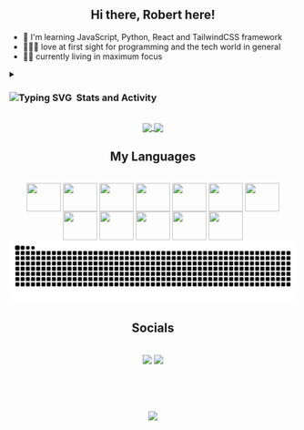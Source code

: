 <h2 align="center">Hi there, Robert here!</h2>

- 🧠 I'm learning JavaScript, Python, React and TailwindCSS framework
- 👨🏻‍💻 love at first sight for programming and the tech world in general
- ✍🏻 currently living in maximum focus

<details> 
  <summary>
    <h3>
      <img src="https://www.svgrepo.com/show/254963/stats-business-and-finance.svg" width="25" height="25" alt="Typing SVG"> &nbsp;Stats and Activity 
    </h3>
  </summary>

  <div align="center" style="display: inline_block">
    <h3>🔥 Streak Stats</h3>
      <a href="https://kzrobertkz.github.io/Dev_links/">
        <img src="https://streak-stats.demolab.com?user=kzrobertkz&theme=midnight-purple&locale=pt_BR" height="180em" align="center" alt="GitHub Streak" />
      </a>
    <h3>🏆 Trophy Stats</h3>
      <a href="https://kzrobertkz.github.io/Dev_links/" >
        <img src="https://github-profile-trophy.vercel.app/?username=kzrobertkz&theme=juicyfresh&margin-h=4&no-frame=true" align="center" alt="GitHub Trophy" />
      </a>
  </div>
</details> 


<div align="center" style="display: inline_block"><br>
  <a href="https://kzrobertkz.github.io/Dev_links/">
      <img height="180em" align="center" src="https://github-readme-stats.vercel.app/api?username=KzRobertkz&count_private=true&theme=midnight-purple&include_all_commits=true&show_icons=true" />
  </a>
  <a href="https://kzrobertkz.github.io/Dev_links/">
    <img height="180em" align="center" src="https://github-readme-stats.vercel.app/api/top-langs/?username=KzRobertkz&layout=compact&theme=midnight-purple" />
  </a>
</div>


<div align="center" style="display: inline_block">
  <h2>My Languages</h2><br>
  <img align="center" height="50" width="60" src="https://cdn.jsdelivr.net/gh/devicons/devicon@latest/icons/html5/html5-original.svg" />
  <img align="center" height="50" width="60" src="https://cdn.jsdelivr.net/gh/devicons/devicon@latest/icons/css3/css3-original.svg" />
  <img align="center" height="50" width="60" src="https://cdn.jsdelivr.net/gh/devicons/devicon@latest/icons/javascript/javascript-original.svg" />
  <img align="center" height="50" width="60" src="https://cdn.jsdelivr.net/gh/devicons/devicon@latest/icons/python/python-original.svg" />
  <img align="center" height="50" width="60" src="https://cdn.jsdelivr.net/gh/devicons/devicon@latest/icons/tailwindcss/tailwindcss-original.svg" />
  <img align="center" height="50" width="60" src="https://cdn.jsdelivr.net/gh/devicons/devicon@latest/icons/flask/flask-original.svg" />
  <img align="center" height="50" width="60" src="https://cdn.jsdelivr.net/gh/devicons/devicon@latest/icons/git/git-original.svg" />
  <img align="center" height="50" width="60" src="https://cdn.jsdelivr.net/gh/devicons/devicon@latest/icons/react/react-original.svg" />
  <img align="center" height="50" width="60" src="https://cdn.jsdelivr.net/gh/devicons/devicon@latest/icons/mysql/mysql-original.svg" />
  <img align="center" height="50" width="60" src="https://cdn.jsdelivr.net/gh/devicons/devicon@latest/icons/adonisjs/adonisjs-original.svg" />
  <img align="center" height="50" width="60" src="https://cdn.jsdelivr.net/gh/devicons/devicon@latest/icons/postgresql/postgresql-original.svg" />
  <img align="center" height="50" width="60" src="https://cdn.jsdelivr.net/gh/devicons/devicon@latest/icons/docker/docker-plain-wordmark.svg" />
</div>

<div align="center">
  <picture>
    <source media="(prefers-color-scheme: dark)" srcset="https://raw.githubusercontent.com/KzRobertkz/KzRobertkz/output/github-contribution-grid-snake-dark.svg">
    <source media="(prefers-color-scheme: light)" srcset="https://raw.githubusercontent.com/KzRobertkz/KzRobertkz/output/github-contribution-grid-snake.svg">
    <img alt="github contribution grid snake animation" src="https://raw.githubusercontent.com/KzRobertkz/KzRobertkz/output/github-contribution-grid-snake.svg">
  </picture>
</div>

<div align="center">
  <h2 align="center">Socials</h2><br>
  <a href="https://www.linkedin.com/in/robert-christian-079313306/" ><img src="https://img.shields.io/badge/LinkedIn-0077B5?style=for-the-badge&logo=linkedin&logoColor=white" /></a>
  <a href="https://mail.google.com/mail/?view=cm&fs=1&to=robert.44azz@gmail.com" ><img src="https://img.shields.io/badge/Gmail-D14836?style=for-the-badge&logo=gmail&logoColor=white" /></a>
</div><br>

##


<div align="center"><br><br>
  <a href="https://kzrobertkz.github.io/Dev_links/">
    <img src="https://quotes-github-readme.vercel.app/api?type=horizontal&theme=catppuccin&quote=Difficulties%20prepare%20ordinary%20people%20for%20extraordinary%20destinies.&author=C.S%20Lewis"/>
  </a>
</div>

<!--
<details>
  <summary>
    <h4>🎧 Spotify Playing</h4>
  </summary>
    
  [![Christian Pop Music](https://img.shields.io/badge/Christian%20Pop%20Music-%231DB954.svg?&style=flat-square&logo=spotify&logoColor=white)](https://open.spotify.com/playlist/0eufhXK7WPSiiwPcaz3Jq7?si=839465c918394657) [![Programming Music](https://img.shields.io/badge/Programming%20Music-%231DB954.svg?&style=flat-square&logo=spotify&logoColor=white)](https://open.spotify.com/playlist/1FWq5Cu05LmtSHgFEXRnZO?si=FozGJF9nRXq2wTv_JpN2wQ) [![PPOP Music](https://img.shields.io/badge/PPOP%20Music-%231DB954.svg?&style=flat-square&logo=spotify&logoColor=white)](https://open.spotify.com/playlist/58bZKfJFpUl2CwWET1QJ3X?si=259YV8_VRS-IKHsFZMmPTQ)
    
  [![Spotify](https://readme-spotify.warengonzaga.com/api/spotify)](https://open.spotify.com/user/22rgvw4sv5kjmas7vpcy3jowi)
  
</details>
-->
